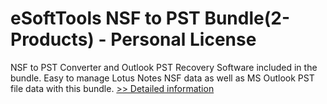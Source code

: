# eSoftTools NSF to PST Bundle(2-Products) - Personal License
NSF to PST Converter and Outlook PST Recovery Software included in the bundle. Easy to manage Lotus Notes NSF data as well as MS Outlook PST file data with this bundle.
[>> Detailed information](https://secure.shareit.com/shareit/product.html?productid=301009431&affiliateid=200057808)